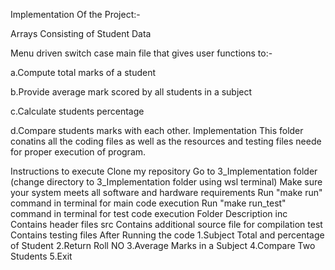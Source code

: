 Implementation Of the Project:-

Arrays Consisting of Student Data

Menu driven switch case main file that gives user functions to:-

a.Compute total marks of a student

b.Provide average mark scored by all students in a subject

c.Calculate students percentage

d.Compare students marks with each other.
Implementation
This folder conatins all the coding files as well as the resources and testing files neede for proper execution of program.

Instructions to execute
Clone my repository
Go to 3_Implementation folder (change directory to 3_Implementation folder using wsl terminal)
Make sure your system meets all software and hardware requirements
Run "make run" command in terminal for main code execution
Run "make run_test" command in terminal for test code execution
Folder	Description
inc	Contains header files
src	Contains additional source file for compilation
test	Contains testing files
After Running the code
1.Subject Total and percentage of Student
2.Return Roll NO
3.Average Marks in a Subject
4.Compare Two Students
5.Exit
